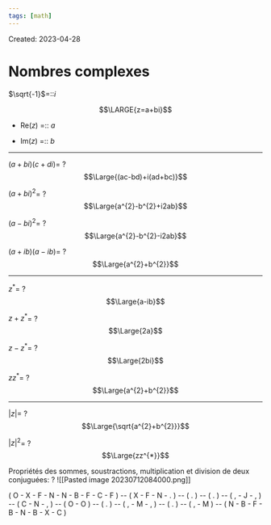 ```yaml
---
tags: [math] 
---
```

Created: 2023-04-28

# Nombres complexes
$\sqrt{-1}$=::$i$
<!--SR:!2023-10-08,35,290-->

$$\LARGE{z=a+bi}$$
- Re($z$) =:: $a$
<!--SR:!2023-10-07,34,290-->
- Im($z$) =:: $b$
<!--SR:!2023-08-29,4,270-->

--- 
$(a+bi)(c+di)$=
?
$$\Large{(ac-bd)+i(ad+bc)}$$
<!--SR:!2023-08-29,4,270-->

$(a+bi)^{2}$=
?
$$\Large{a^{2}-b^{2}+i2ab}$$
<!--SR:!2023-09-20,17,270-->

$(a-bi)^{2}$=
?
$$\Large{a^{2}-b^{2}-i2ab}$$
<!--SR:!2023-08-29,4,270-->

$(a+ib)(a-ib)$=
?
$$\Large{a^{2}+b^{2}}$$
<!--SR:!2023-08-29,4,270-->

---

$z^{*}$=
?
$$\Large{a-ib}$$
<!--SR:!2023-08-29,4,270-->

$z+z^*$=
?
$$\Large{2a}$$
<!--SR:!2023-08-29,4,270-->

$z-z^{*}$=
?
$$\Large{2bi}$$
<!--SR:!2023-08-29,4,270-->

$zz^{*}$=
?
$$\Large{a^{2}+b^{2}}$$
<!--SR:!2023-08-29,4,270-->

---
$|z|$=
?
$$\Large{\sqrt{a^{2}+b^{2}}}$$
<!--SR:!2023-08-29,4,270-->

$|z|^{2}$=
?
$$\Large{zz^{*}}$$
<!--SR:!2023-08-29,4,270-->

Propriétés des sommes, soustractions, multiplication et division de deux conjuguées:
?
![[Pasted image 20230712084000.png]]
<!--SR:!2023-08-29,4,270-->



( O - X - F - N - N - B - F - C - F ) -- ( X - F - N - .  ) -- ( . ) -- ( . ) -- ( , - J - ,  ) -- ( C - N - , ) -- ( O - O ) -- ( . ) -- ( , - M - , ) -- ( . ) -- ( , - M ) -- ( N - B - F - B - N - B - X - C )